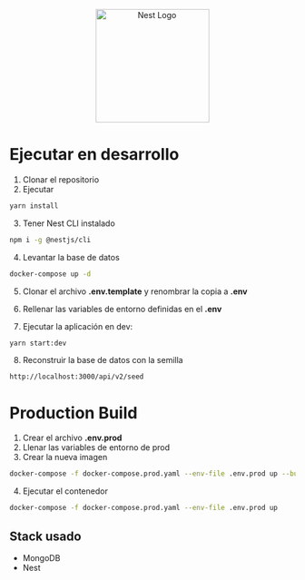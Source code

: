 <p align="center">
  <a href="http://nestjs.com/" target="blank"><img src="https://nestjs.com/img/logo-small.svg" width="200" alt="Nest Logo" /></a>
</p>

# Ejecutar en desarrollo

1. Clonar el repositorio
2. Ejecutar

```bash
yarn install
```

3. Tener Nest CLI instalado

```bash
npm i -g @nestjs/cli
```

4. Levantar la base de datos

```bash
docker-compose up -d
```

5. Clonar el archivo **.env.template** y renombrar la copia a **.env**

6. Rellenar las variables de entorno definidas en el **.env**

7. Ejecutar la aplicación en dev:

```bash
yarn start:dev
```

8. Reconstruir la base de datos con la semilla

```url
http://localhost:3000/api/v2/seed
```

# Production Build

1. Crear el archivo **.env.prod**
2. Llenar las variables de entorno de prod
3. Crear la nueva imagen

```bash
docker-compose -f docker-compose.prod.yaml --env-file .env.prod up --build
```

4. Ejecutar el contenedor

```bash
docker-compose -f docker-compose.prod.yaml --env-file .env.prod up
```

## Stack usado

- MongoDB
- Nest
